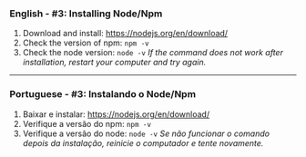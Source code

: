 ### English - #3: Installing Node/Npm
1. Download and install: https://nodejs.org/en/download/
2. Check the version of npm: `npm -v`
3. Check the node version: `node -v`
*If the command does not work after installation, restart your computer and try again.*

***

### Portuguese - #3: Instalando o Node/Npm
1. Baixar e instalar: https://nodejs.org/en/download/
2. Verifique a versão do npm: `npm -v`
3. Verifique a versão do node: `node -v`
*Se não funcionar o comando depois da instalação, reinicie o computador e tente novamente.*